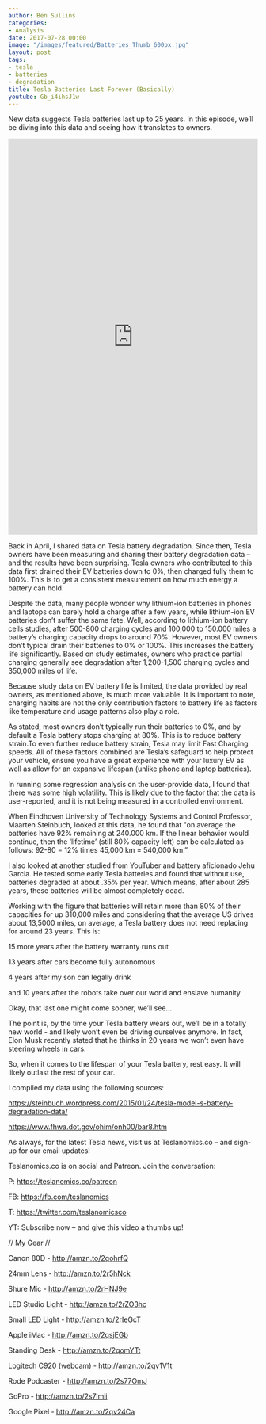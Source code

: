 ```yaml
---
author: Ben Sullins
categories:
- Analysis
date: 2017-07-28 00:00
image: "/images/featured/Batteries_Thumb_600px.jpg"
layout: post
tags:
- tesla
- batteries
- degradation
title: Tesla Batteries Last Forever (Basically)
youtube: Gb_i4ihsJ1w
---
```

New data suggests Tesla batteries last up to 25 years. In this episode, we’ll be diving into this data and seeing how it translates to owners.

<iframe frameborder="0" marginheight="0" marginwidth="0" allowtransparency="true" class="tableauViz" style="display: block; width: 100%; height: 800px; margin: 0px; padding: 0px; border: none;" width="100%" height="800px" src="https://public.tableau.com/shared/F4KGMBCMN?:embed=y&:showVizHome=no&:hoswidtt_url=https%3A%2F%2Fpublic.tableau.com%2F&:tabs=no&:toolbar=yes&:animate_transition=yes&:display_static_image=no&:display_spinner=no&:display_overlay=yes&:display_count=yes"></iframe>

Back in April, I shared data on Tesla battery degradation. Since then, Tesla owners  have been measuring and sharing their battery degradation data – and the results have been surprising. Tesla owners who contributed to this data first drained their EV batteries down to 0%, then charged fully them to 100%. This is to get a consistent measurement on how much energy a battery can hold.

Despite the data, many people wonder why lithium-ion batteries in phones and laptops can barely hold a charge after a few years, while lithium-ion EV batteries don’t suffer the same fate. Well, according to lithium-ion battery cells studies, after 500-800 charging cycles and 100,000 to 150.000 miles a battery’s charging capacity drops to around 70%. However, most EV owners don’t typical drain their batteries to 0% or 100%. This increases the battery life significantly. Based on study estimates, owners who practice partial charging generally see degradation after 1,200-1,500 charging cycles and 350,000 miles of life.

Because study data on EV battery life is limited, the data provided by real owners, as mentioned above, is much more valuable. It is important to note, charging habits are not the only contribution factors to battery life as factors like temperature and usage patterns also play a role.

As stated, most owners don’t typically run their batteries to 0%, and by default a Tesla battery stops charging at 80%. This is to reduce battery strain.To even further reduce battery strain, Tesla may limit Fast Charging speeds. All of these factors combined are Tesla’s safeguard to help protect your vehicle, ensure you have a great experience with your luxury EV as well as allow for an expansive lifespan (unlike phone and laptop batteries).

In running some regression analysis on the user-provide data, I found that there was some high volatility. This is likely due to the factor that the data is user-reported, and it is not being measured in a controlled environment.

When Eindhoven University of Technology Systems and Control Professor, Maarten Steinbuch, looked at this data, he found that "on average the batteries have 92% remaining at 240.000 km. If the linear behavior would continue, then the ‘lifetime’ (still 80% capacity left) can be calculated as follows: 92-80 = 12% times 45,000 km = 540,000 km.”

I also looked at another studied from YouTuber and battery aficionado Jehu Garcia. He tested some early Tesla batteries and found that without use, batteries degraded at about .35% per year. Which means, after about 285 years, these batteries will be almost completely dead.

Working with the figure that batteries will retain more than 80% of their capacities for up 310,000 miles and considering that the average US drives about 13,5000 miles, on average, a Tesla battery does not need replacing for around 23 years. This is:

15 more years after the battery warranty runs out

13 years after cars become fully autonomous

4 years after my son can legally drink

and 10 years after the robots take over our world and enslave humanity

Okay, that last one might come sooner, we’ll see…

The point is, by the time your Tesla battery wears out, we’ll be in a totally new world - and likely won’t even be driving ourselves anymore. In fact, Elon Musk  recently stated that he thinks in 20 years we won’t even have steering wheels in cars.

So, when it comes to the lifespan of your Tesla battery, rest easy. It will likely outlast the rest of your car.

I compiled my data using the following sources:

https://steinbuch.wordpress.com/2015/01/24/tesla-model-s-battery-degradation-data/

https://www.fhwa.dot.gov/ohim/onh00/bar8.htm

As always, for the latest Tesla news, visit us at Teslanomics.co – and sign-up for our email updates!

Teslanomics.co is on social and Patreon. Join the conversation:

P: https://teslanomics.co/patreon

FB: https://fb.com/teslanomics

T: https://twitter.com/teslanomicsco

YT: Subscribe now – and give this video a thumbs up!

// My Gear //

Canon 80D - http://amzn.to/2qohrfQ

24mm Lens - http://amzn.to/2r5hNck

Shure Mic - http://amzn.to/2rHNJ9e

LED Studio Light - http://amzn.to/2rZO3hc

Small LED Light - http://amzn.to/2rIeGcT

Apple iMac - http://amzn.to/2qsjEGb

Standing Desk - http://amzn.to/2qomYTt

Logitech C920 (webcam) - http://amzn.to/2qv1V1t

Rode Podcaster - http://amzn.to/2s77OmJ

GoPro - http://amzn.to/2s7lmii

Google Pixel - http://amzn.to/2qv24Ca